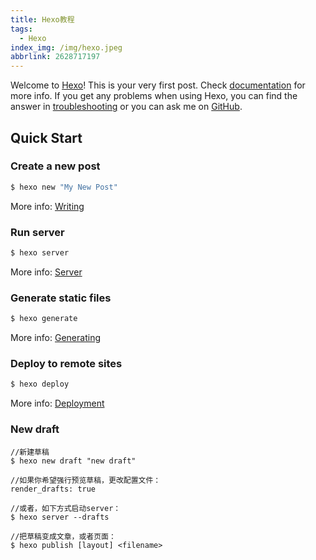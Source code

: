 ```yaml
---
title: Hexo教程
tags:
  - Hexo
index_img: /img/hexo.jpeg
abbrlink: 2628717197
---
```

Welcome to [Hexo](https://hexo.io/)! This is your very first post. Check [documentation](https://hexo.io/docs/) for more info. If you get any problems when using Hexo, you can find the answer in [troubleshooting](https://hexo.io/docs/troubleshooting.html) or you can ask me on [GitHub](https://github.com/hexojs/hexo/issues).

## Quick Start

### Create a new post

``` bash
$ hexo new "My New Post"
```

More info: [Writing](https://hexo.io/docs/writing.html)

### Run server

``` bash
$ hexo server
```

More info: [Server](https://hexo.io/docs/server.html)

### Generate static files

``` bash
$ hexo generate
```

More info: [Generating](https://hexo.io/docs/generating.html)

### Deploy to remote sites

``` bash
$ hexo deploy
```

More info: [Deployment](https://hexo.io/docs/one-command-deployment.html)

### New draft

    //新建草稿
    $ hexo new draft "new draft"

    //如果你希望强行预览草稿，更改配置文件：
    render_drafts: true
    
    //或者，如下方式启动server：
    $ hexo server --drafts
    
    //把草稿变成文章，或者页面：
    $ hexo publish [layout] <filename>